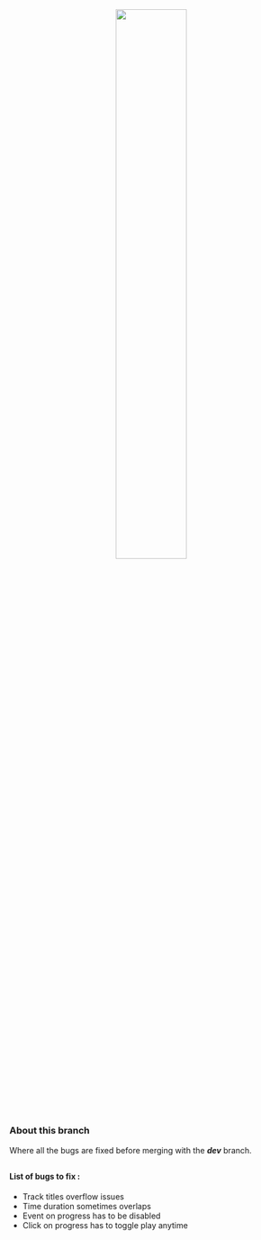 <div align="center">
<img src="https://i.ibb.co/QjSHzMX/tracklist.png" style="width:50%">
</div>

## 

### About this branch
Where all the bugs are fixed before merging with the ***dev*** branch.

##

#### List of bugs to fix :
 - Track titles overflow issues
 - Time duration sometimes overlaps
 - Event on progress has to be disabled
 - Click on progress has to toggle play anytime

